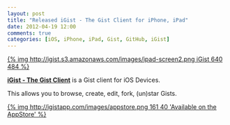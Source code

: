 ```yaml
---
layout: post
title: "Released iGist - The Gist Client for iPhone, iPad"
date: 2012-04-19 12:00
comments: true
categories: [iOS, iPhone, iPad, Gist, GitHub, iGist]
---
```


[{% img http://igist.s3.amazonaws.com/images/ipad-screen2.png iGist 640 484 %}](http://bit.ly/igistapp)

**[iGist - The Gist Client](http://igistapp.com/)** is a Gist client for iOS Devices.

This allows you to browse, create, edit, fork, (un)star Gists.

[{% img http://igistapp.com/images/appstore.png 161 40 'Available on the AppStore' %}](http://bit.ly/igistapp)
